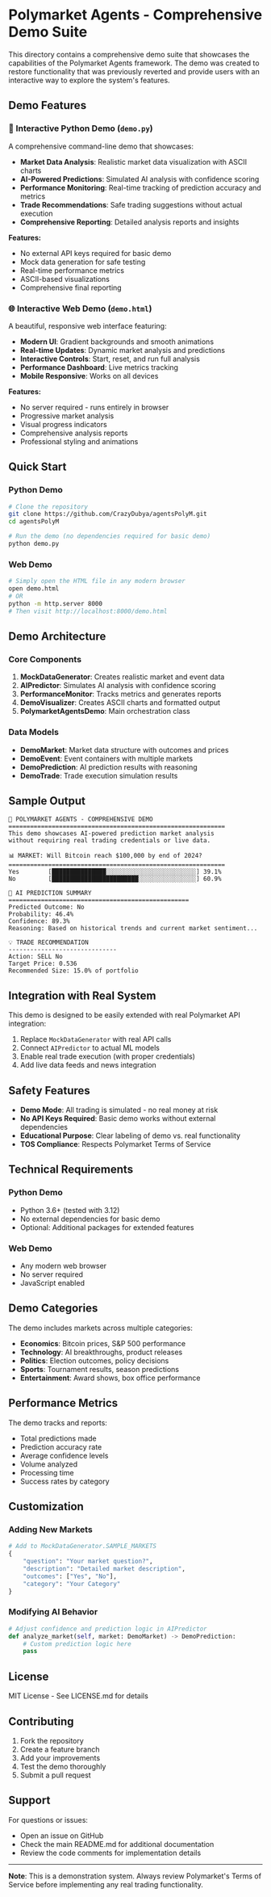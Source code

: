 # Polymarket Agents - Comprehensive Demo Suite

This directory contains a comprehensive demo suite that showcases the capabilities of the Polymarket Agents framework. The demo was created to restore functionality that was previously reverted and provide users with an interactive way to explore the system's features.

## Demo Features

### 🚀 Interactive Python Demo (`demo.py`)
A comprehensive command-line demo that showcases:

- **Market Data Analysis**: Realistic market data visualization with ASCII charts
- **AI-Powered Predictions**: Simulated AI analysis with confidence scoring
- **Performance Monitoring**: Real-time tracking of prediction accuracy and metrics
- **Trade Recommendations**: Safe trading suggestions without actual execution
- **Comprehensive Reporting**: Detailed analysis reports and insights

**Features:**
- No external API keys required for basic demo
- Mock data generation for safe testing
- Real-time performance metrics
- ASCII-based visualizations
- Comprehensive final reporting

### 🌐 Interactive Web Demo (`demo.html`)
A beautiful, responsive web interface featuring:

- **Modern UI**: Gradient backgrounds and smooth animations
- **Real-time Updates**: Dynamic market analysis and predictions
- **Interactive Controls**: Start, reset, and run full analysis
- **Performance Dashboard**: Live metrics tracking
- **Mobile Responsive**: Works on all devices

**Features:**
- No server required - runs entirely in browser
- Progressive market analysis
- Visual progress indicators
- Comprehensive analysis reports
- Professional styling and animations

## Quick Start

### Python Demo
```bash
# Clone the repository
git clone https://github.com/CrazyDubya/agentsPolyM.git
cd agentsPolyM

# Run the demo (no dependencies required for basic demo)
python demo.py
```

### Web Demo
```bash
# Simply open the HTML file in any modern browser
open demo.html
# OR
python -m http.server 8000
# Then visit http://localhost:8000/demo.html
```

## Demo Architecture

### Core Components

1. **MockDataGenerator**: Creates realistic market and event data
2. **AIPredictor**: Simulates AI analysis with confidence scoring
3. **PerformanceMonitor**: Tracks metrics and generates reports
4. **DemoVisualizer**: Creates ASCII charts and formatted output
5. **PolymarketAgentsDemo**: Main orchestration class

### Data Models

- **DemoMarket**: Market data structure with outcomes and prices
- **DemoEvent**: Event containers with multiple markets
- **DemoPrediction**: AI prediction results with reasoning
- **DemoTrade**: Trade execution simulation results

## Sample Output

```
🎯 POLYMARKET AGENTS - COMPREHENSIVE DEMO
============================================================
This demo showcases AI-powered prediction market analysis
without requiring real trading credentials or live data.

📊 MARKET: Will Bitcoin reach $100,000 by end of 2024?
============================================================
Yes        [███████████████░░░░░░░░░░░░░░░░░░░░░░░░░] 39.1%
No         [████████████████████████░░░░░░░░░░░░░░░░] 60.9%

🤖 AI PREDICTION SUMMARY
==================================================
Predicted Outcome: No
Probability: 46.4%
Confidence: 89.3%
Reasoning: Based on historical trends and current market sentiment...

💡 TRADE RECOMMENDATION
------------------------------
Action: SELL No
Target Price: 0.536
Recommended Size: 15.0% of portfolio
```

## Integration with Real System

This demo is designed to be easily extended with real Polymarket API integration:

1. Replace `MockDataGenerator` with real API calls
2. Connect `AIPredictor` to actual ML models
3. Enable real trade execution (with proper credentials)
4. Add live data feeds and news integration

## Safety Features

- **Demo Mode**: All trading is simulated - no real money at risk
- **No API Keys Required**: Basic demo works without external dependencies
- **Educational Purpose**: Clear labeling of demo vs. real functionality
- **TOS Compliance**: Respects Polymarket Terms of Service

## Technical Requirements

### Python Demo
- Python 3.6+ (tested with 3.12)
- No external dependencies for basic demo
- Optional: Additional packages for extended features

### Web Demo
- Any modern web browser
- No server required
- JavaScript enabled

## Demo Categories

The demo includes markets across multiple categories:
- **Economics**: Bitcoin prices, S&P 500 performance
- **Technology**: AI breakthroughs, product releases
- **Politics**: Election outcomes, policy decisions
- **Sports**: Tournament results, season predictions
- **Entertainment**: Award shows, box office performance

## Performance Metrics

The demo tracks and reports:
- Total predictions made
- Prediction accuracy rate
- Average confidence levels
- Volume analyzed
- Processing time
- Success rates by category

## Customization

### Adding New Markets
```python
# Add to MockDataGenerator.SAMPLE_MARKETS
{
    "question": "Your market question?",
    "description": "Detailed market description",
    "outcomes": ["Yes", "No"],
    "category": "Your Category"
}
```

### Modifying AI Behavior
```python
# Adjust confidence and prediction logic in AIPredictor
def analyze_market(self, market: DemoMarket) -> DemoPrediction:
    # Custom prediction logic here
    pass
```

## License

MIT License - See LICENSE.md for details

## Contributing

1. Fork the repository
2. Create a feature branch
3. Add your improvements
4. Test the demo thoroughly
5. Submit a pull request

## Support

For questions or issues:
- Open an issue on GitHub
- Check the main README.md for additional documentation
- Review the code comments for implementation details

---

**Note**: This is a demonstration system. Always review Polymarket's Terms of Service before implementing any real trading functionality.